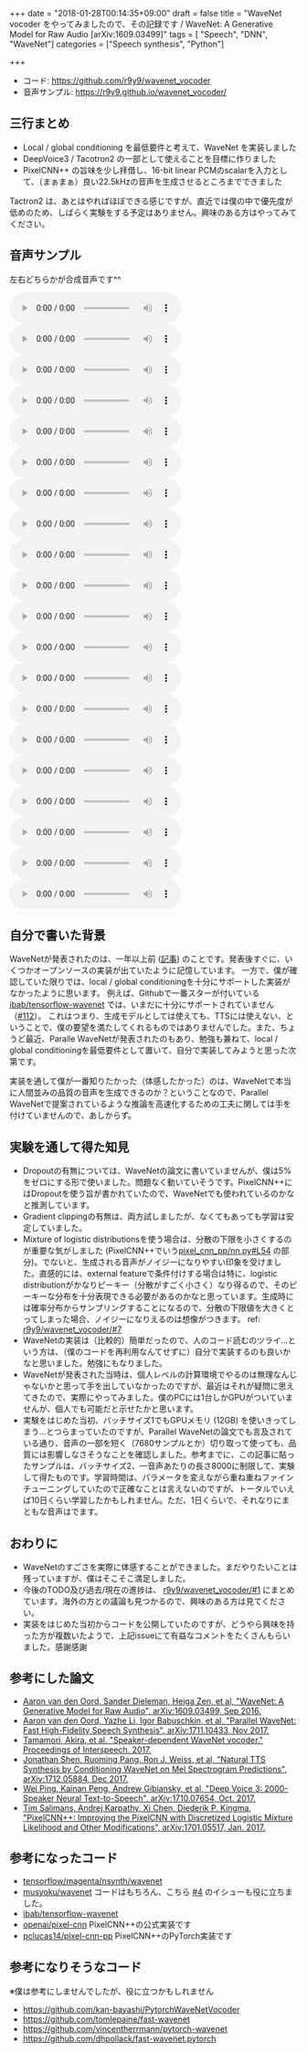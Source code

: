 +++
date = "2018-01-28T00:14:35+09:00"
draft = false
title = "WaveNet vocoder をやってみましたので、その記録です / WaveNet: A Generative Model for Raw Audio [arXiv:1609.03499]"
tags  = [ "Speech", "DNN", "WaveNet"]
categories = ["Speech synthesis", "Python"]

+++

- コード: https://github.com/r9y9/wavenet_vocoder
- 音声サンプル: https://r9y9.github.io/wavenet_vocoder/

## 三行まとめ

- Local / global conditioning を最低要件と考えて、WaveNet を実装しました
- DeepVoice3 / Tacotron2 の一部として使えることを目標に作りました
- PixelCNN++ の旨味を少し拝借し、16-bit linear PCMのscalarを入力として、（まぁまぁ）良い22.5kHzの音声を生成させるところまでできました

Tactron2 は、あとはやればほぼできる感じですが、直近では僕の中で優先度が低めのため、しばらく実験をする予定はありません。興味のある方はやってみてください。

## 音声サンプル

左右どちらかが合成音声です^^

<audio controls="controls" >
<source src="/audio/wavenet_vocoder/mixture_lj/0_checkpoint_step000410000_ema_predicted.wav" autoplay/>
Your browser does not support the audio element.
</audio>
<audio controls="controls" >
<source src="/audio/wavenet_vocoder/mixture_lj/0_checkpoint_step000410000_ema_target.wav" autoplay/>
Your browser does not support the audio element.
</audio>


<audio controls="controls" >
<source src="/audio/wavenet_vocoder/mixture_lj/1_checkpoint_step000410000_ema_predicted.wav" autoplay/>
Your browser does not support the audio element.
</audio>
<audio controls="controls" >
<source src="/audio/wavenet_vocoder/mixture_lj/1_checkpoint_step000410000_ema_target.wav" autoplay/>
Your browser does not support the audio element.
</audio>


<audio controls="controls" >
<source src="/audio/wavenet_vocoder/mixture_lj/2_checkpoint_step000410000_ema_predicted.wav" autoplay/>
Your browser does not support the audio element.
</audio>
<audio controls="controls" >
<source src="/audio/wavenet_vocoder/mixture_lj/2_checkpoint_step000410000_ema_target.wav" autoplay/>
Your browser does not support the audio element.
</audio>


<audio controls="controls" >
<source src="/audio/wavenet_vocoder/mixture_lj/3_checkpoint_step000410000_ema_predicted.wav" autoplay/>
Your browser does not support the audio element.
</audio>
<audio controls="controls" >
<source src="/audio/wavenet_vocoder/mixture_lj/3_checkpoint_step000410000_ema_target.wav" autoplay/>
Your browser does not support the audio element.
</audio>


<audio controls="controls" >
<source src="/audio/wavenet_vocoder/mixture_lj/4_checkpoint_step000410000_ema_predicted.wav" autoplay/>
Your browser does not support the audio element.
</audio>
<audio controls="controls" >
<source src="/audio/wavenet_vocoder/mixture_lj/4_checkpoint_step000410000_ema_target.wav" autoplay/>
Your browser does not support the audio element.
</audio>


<audio controls="controls" >
<source src="/audio/wavenet_vocoder/mixture_lj/5_checkpoint_step000410000_ema_predicted.wav" autoplay/>
Your browser does not support the audio element.
</audio>
<audio controls="controls" >
<source src="/audio/wavenet_vocoder/mixture_lj/5_checkpoint_step000410000_ema_target.wav" autoplay/>
Your browser does not support the audio element.
</audio>


<audio controls="controls" >
<source src="/audio/wavenet_vocoder/mixture_lj/6_checkpoint_step000410000_ema_predicted.wav" autoplay/>
Your browser does not support the audio element.
</audio>
<audio controls="controls" >
<source src="/audio/wavenet_vocoder/mixture_lj/6_checkpoint_step000410000_ema_target.wav" autoplay/>
Your browser does not support the audio element.
</audio>


<audio controls="controls" >
<source src="/audio/wavenet_vocoder/mixture_lj/7_checkpoint_step000410000_ema_predicted.wav" autoplay/>
Your browser does not support the audio element.
</audio>
<audio controls="controls" >
<source src="/audio/wavenet_vocoder/mixture_lj/7_checkpoint_step000410000_ema_target.wav" autoplay/>
Your browser does not support the audio element.
</audio>


<audio controls="controls" >
<source src="/audio/wavenet_vocoder/mixture_lj/8_checkpoint_step000410000_ema_predicted.wav" autoplay/>
Your browser does not support the audio element.
</audio>
<audio controls="controls" >
<source src="/audio/wavenet_vocoder/mixture_lj/8_checkpoint_step000410000_ema_target.wav" autoplay/>
Your browser does not support the audio element.
</audio>


<audio controls="controls" >
<source src="/audio/wavenet_vocoder/mixture_lj/9_checkpoint_step000410000_ema_predicted.wav" autoplay/>
Your browser does not support the audio element.
</audio>
<audio controls="controls" >
<source src="/audio/wavenet_vocoder/mixture_lj/9_checkpoint_step000410000_ema_target.wav" autoplay/>
Your browser does not support the audio element.
</audio>


## 自分で書いた背景

WaveNetが発表されたのは、一年以上前 ([記事](https://deepmind.com/blog/wavenet-generative-model-raw-audio/)) のことです。発表後すぐに、いくつかオープンソースの実装が出ていたように記憶しています。
一方で、僕が確認していた限りでは、local / global conditioningを十分にサポートした実装がなかったように思います。
例えば、Githubで一番スターが付いている [ibab/tensorflow-wavenet](https://github.com/ibab/tensorflow-wavene) では、いまだに十分にサポートされていません（[#112](https://github.com/ibab/tensorflow-wavenet/issues/112)）。
これはつまり、生成モデルとしては使えても、TTSには使えない、ということで、僕の要望を満たしてくれるものではありませんでした。また、ちょうど最近、Paralle WaveNetが発表されたのもあり、勉強も兼ねて、local / global conditioningを最低要件として置いて、自分で実装してみようと思った次第です。

実装を通して僕が一番知りたかった（体感したかった）のは、WaveNetで本当に人間並みの品質の音声を生成できるのか？ということなので、Parallel WaveNetで提案されているような推論を高速化するための工夫に関しては手を付けていませんので、あしからず。

## 実験を通して得た知見

- Dropoutの有無については、WaveNetの論文に書いていませんが、僕は5%をゼロにする形で使いました。問題なく動いていそうです。PixelCNN++にはDropoutを使う旨が書かれていたので、WaveNetでも使われているのかなと推測しています。
- Gradient clippingの有無は、両方試しましたが、なくてもあっても学習は安定していました。
- Mixture of logistic distributionsを使う場合は、分散の下限を小さくするのが重要な気がしました (PixelCNN++でいう[pixel_cnn_pp/nn.py#L54](https://github.com/openai/pixel-cnn/blob/2b03725126c580a07af47c498d456cec17a9735e/pixel_cnn_pp/nn.py#L54) の部分)。でないと、生成される音声がノイジーになりやすい印象を受けました。直感的には、external featureで条件付けする場合は特に、logistic distributionがかなりピーキー（分散がすごく小さく）なり得るので、そのピーキーな分布を十分表現できる必要があるのかなと思っています。生成時には確率分布からサンプリングすることになるので、分散の下限値を大きくとってしまった場合、ノイジーになりえるのは想像がつきます。 ref: [r9y9/wavenet_vocoder/#7](https://github.com/r9y9/wavenet_vocoder/issues/7#issuecomment-360011074)
- WaveNetの実装は（比較的）簡単だったので、人のコード読むのツライ…という方は、（僕のコードを再利用なんてせずに）自分で実装するのも良いかなと思いました。勉強にもなりました。
- WaveNetが発表された当時は、個人レベルの計算環境でやるのは無理なんじゃないかと思って手を出していなかったのですが、最近はそれが疑問に思えてきたので、実際にやってみました。僕のPCには1台しかGPUがついていませんが、個人でも可能だと示せたかと思います。
- 実験をはじめた当初、バッチサイズ1でもGPUメモリ (12GB) を使いきってしまう…とつらまっていたのですが、Parallel WaveNetの論文でも言及されている通り、音声の一部を短く（7680サンプルとか）切り取って使っても、品質には影響しなさそうなことを確認しました。参考までに、この記事に貼ったサンプルは、バッチサイズ2、一音声あたりの長さ8000に制限して、実験して得たものです。学習時間は、パラメータを変えながら重ね重ねファインチューニングしていたので正確なことは言えないのですが、トータルでいえば10日くらい学習したかもしれません。ただ、1日くらいで、それなりにまともな音声はでます。

## おわりに

- WaveNetのすごさを実際に体感することができました。まだやりたいことは残っていますが、僕はそこそこ満足しました。
- 今後のTODO及び過去/現在の進捗は、 [r9y9/wavenet_vocoder/#1](https://github.com/r9y9/wavenet_vocoder/issues/1) にまとめています。海外の方との議論も見つかるので、興味のある方は見てください。
- 実装をはじめた当初からコードを公開していたのですが、どうやら興味を持った方が複数いたようで、上記issueにて有益なコメントをたくさんもらいました。感謝感謝

## 参考にした論文

- [Aaron van den Oord, Sander Dieleman, Heiga Zen, et al, "WaveNet: A Generative Model for Raw Audio", arXiv:1609.03499, Sep 2016.](https://arxiv.org/abs/1609.03499)
- [Aaron van den Oord, Yazhe Li, Igor Babuschkin, et al, "Parallel WaveNet: Fast High-Fidelity Speech Synthesis", arXiv:1711.10433, Nov 2017.](https://arxiv.org/abs/1711.10433)
- [Tamamori, Akira, et al. "Speaker-dependent WaveNet vocoder." Proceedings of Interspeech. 2017.](http://www.isca-speech.org/archive/Interspeech_2017/pdfs/0314.PDF)
- [Jonathan Shen, Ruoming Pang, Ron J. Weiss, et al, "Natural TTS Synthesis by Conditioning WaveNet on Mel Spectrogram Predictions", arXiv:1712.05884, Dec 2017.](https://arxiv.org/abs/1712.05884)
- [Wei Ping, Kainan Peng, Andrew Gibiansky, et al, "Deep Voice 3: 2000-Speaker Neural Text-to-Speech", arXiv:1710.07654, Oct. 2017.](https://arxiv.org/abs/1710.07654)
- [Tim Salimans, Andrej Karpathy, Xi Chen, Diederik P. Kingma, "PixelCNN++: Improving the PixelCNN with Discretized Logistic Mixture Likelihood and Other Modifications", arXiv:1701.05517, Jan. 2017.](https://arxiv.org/abs/1701.05517)

## 参考になったコード

- [tensorflow/magenta/nsynth/wavenet](https://github.com/tensorflow/magenta/tree/master/magenta/models/nsynth/wavenet)
- [musyoku/wavenet](https://github.com/musyoku/wavenet) コードはもちろん、こちら [#4](https://github.com/musyoku/wavenet/issues/4)  のイシューも役に立ちました。
- [ibab/tensorflow-wavenet](https://github.com/ibab/tensorflow-wavenet)
- [openai/pixel-cnn](https://github.com/openai/pixel-cnn) PixelCNN++の公式実装です
- [pclucas14/pixel-cnn-pp](https://github.com/pclucas14/pixel-cnn-pp) PixelCNN++のPyTorch実装です

## 参考になりそうなコード

※僕は参考にしませんでしたが、役に立つかもしれません

- https://github.com/kan-bayashi/PytorchWaveNetVocoder
- https://github.com/tomlepaine/fast-wavenet
- https://github.com/vincentherrmann/pytorch-wavenet
- https://github.com/dhpollack/fast-wavenet.pytorch
